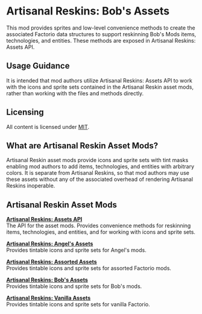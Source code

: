# Artisanal Reskins: Bob's Assets
This mod provides sprites and low-level convenience methods to create the associated Factorio data structures to support reskinning Bob's Mods items, technologies, and entities. These methods are exposed in Artisanal Reskins: Assets API.

## Usage Guidance
It is intended that mod authors utilize Artisanal Reskins: Assets API to work with the icons and sprite sets contained in the Artisanal Reskin asset mods, rather than working with the files and methods directly.

## Licensing
All content is licensed under [MIT](https://opensource.org/licenses/MIT).

## What are Artisanal Reskin Asset Mods?
Artisanal Reskin asset mods provide icons and sprite sets with tint masks enabling mod authors to add items, technologies, and entities with arbitrary colors. It is separate from Artisanal Reskins, so that mod authors may use these assets without any of the associated overhead of rendering Artisanal Reskins inoperable.

## Artisanal Reskin Asset Mods
**[Artisanal Reskins: Assets API](http://www.github.com/factorio-artisanal-reskins/ar-assets-api)**  
The API for the asset mods. Provides convenience methods for reskinning items, technologies, and entities, and for working with icons and sprite sets.

**[Artisanal Reskins: Angel's Assets](http://www.github.com/factorio-artisanal-reskins/ar-assets-angels)**  
Provides tintable icons and sprite sets for Angel's mods.

**[Artisanal Reskins: Assorted Assets](http://www.github.com/factorio-artisanal-reskins/ar-assets-assorted)**  
Provides tintable icons and sprite sets for assorted Factorio mods.

**[Artisanal Reskins: Bob's Assets](http://www.github.com/factorio-artisanal-reskins/ar-assets-bobs)**  
Provides tintable icons and sprite sets for Bob's mods.

**[Artisanal Reskins: Vanilla Assets](http://www.github.com/factorio-artisanal-reskins/ar-assets-base)**  
Provides tintable icons and sprite sets for vanilla Factorio.
